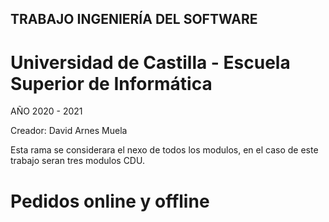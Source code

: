 ## TRABAJO INGENIERÍA DEL SOFTWARE

# Universidad de Castilla - Escuela Superior de Informática

AÑO 2020 - 2021

Creador: David Arnes Muela

Esta rama se considerara el nexo de todos los modulos, en el caso de este trabajo seran tres modulos CDU.

# Pedidos online y offline
